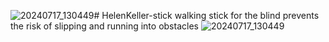 ![20240717_130449](https://github.com/user-attachments/assets/f85b4fdb-13cb-4d69-9373-a56802a65ca3)# HelenKeller-stick
walking stick for the blind prevents the risk of slipping and running into obstacles
![20240717_130449](https://github.com/user-attachments/assets/04a5bfef-120e-4947-8625-1a236d5e6e21)
